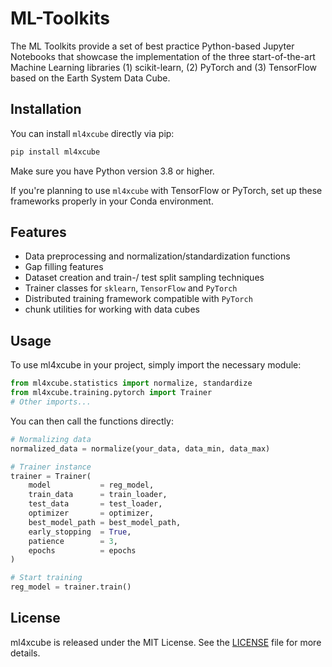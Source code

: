 # ML-Toolkits

The ML Toolkits provide a set of best practice Python-based Jupyter Notebooks that showcase the implementation of the three start-of-the-art Machine Learning libraries (1) scikit-learn, (2) PyTorch and (3) TensorFlow based on the Earth System Data Cube.

## Installation

You can install `ml4xcube` directly via pip:
```bash
pip install ml4xcube
```

Make sure you have Python version 3.8 or higher.

If you're planning to use `ml4xcube` with TensorFlow or PyTorch, set up these frameworks properly in your Conda environment. 

## Features

- Data preprocessing and normalization/standardization functions
- Gap filling features
- Dataset creation and train-/ test split sampling techniques
- Trainer classes for `sklearn`, `TensorFlow` and `PyTorch`
- Distributed training framework compatible with `PyTorch`
- chunk utilities for working with data cubes

## Usage

To use ml4xcube in your project, simply import the necessary module:

```python
from ml4xcube.statistics import normalize, standardize
from ml4xcube.training.pytorch import Trainer
# Other imports...
```

You can then call the functions directly:

```python
# Normalizing data
normalized_data = normalize(your_data, data_min, data_max)

# Trainer instance
trainer = Trainer(
    model           = reg_model,
    train_data      = train_loader,
    test_data       = test_loader,
    optimizer       = optimizer,
    best_model_path = best_model_path,
    early_stopping  = True,
    patience        = 3,
    epochs          = epochs
)

# Start training
reg_model = trainer.train()
```

## License

ml4xcube is released under the MIT License. See the [LICENSE](https://github.com/deepesdl/ML-Toolkits/blob/master/LICENSE) file for more details.
